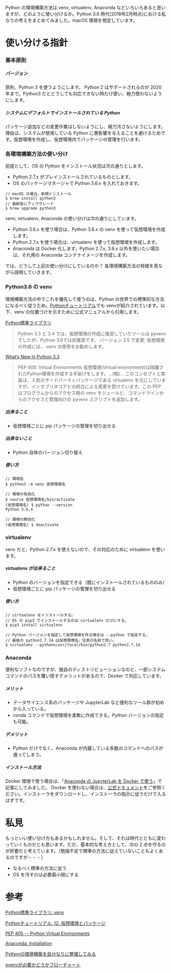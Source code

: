 Python の環境構築方法は venv, virtualenv, Anaconda などいろいろあると思いますが、どのように使い分けるか。Python 3.6 時代(2018年2月時点)における私なりの考えをまとめてみました。macOS 環境を想定しています。

# 使い分ける指針

### 基本原則

##### バージョン

原則、Python 3 を使うようにします。
Python 2 はサポートされるのが 2020 年まで。Python3 だとどうしても対応できない時だけ使い、極力使わないようにします。

##### システムにデフォルトでインストールされている Python

パッケージ追加などの変更作業はしないようにし、極力汚さないようにします。理由は、システムが使用している Python に悪影響を与えることを避けるためです。仮想環境を作成し、仮想環境内でパッケージの管理を行います。

### 各環境構築方法の使い分け

前提として、OS の Python をインストール状況は次の通りとします。

* Python 2.7.x がプレインストールされているものとします。
* OS のパッケージマネージャで Python 3.6.x を入れておきます。

```shell-session
// macOS の場合。新規インストール
$ brew install python3
// 最新版にアップグレード
$ brew upgrade python3
```

venv, virtualenv, Anaconda の使い分けは次の通りにしています。

* Python 3.6.x を使う場合は、Python 3.6.x の venv を使って仮想環境を作成します。
* Python 2.7.x を使う場合は、virtualenv を使って仮想環境を作成します。
* Anaconda は Docker 化します。Python 2.7.x, 3.6.x 以外を使いたい場合は、それ用の Anaconda コンテナイメージを作成します。

では、どうして上記の使い分けにしているのか？
各環境構築方法の特徴を見ながら説明していきます。

### Python3.6 の venv

環境構築方法の中でこれを優先して使うのは、Python の世界での標準的な方法になるべく従うため。[Pythonチュートリアル](https://docs.python.org/ja/3.6/tutorial/venv.html)でも venvが紹介されています。以下、venv の位置づけを示すために公式マニュアルから引用します。

[Python標準ライブラリ](https://docs.python.org/ja/3.6/library/venv.html#module-venv)
> Python 3.3 と 3.4 では、仮想環境の作成に推奨していたツールは pyvenv でしたが、Python 3.6では非推奨です。
> バージョン 3.5 で変更: 仮想環境の作成には、 venv の使用をお勧めします。


[What’s New In Python 3.3](https://docs.python.jp/3.3/whatsnew/3.3.html)
> PEP 405: Virtual Environments
> 仮想環境(Virtual environment)は隔離されたPython環境を作成する手助けをします。...(略)... このコンセプトと実装は、人気のサードパーティパッケージである virtualenv を元にしていますが、インタプリタコアとの統合による恩恵を受けています。この PEP はプログラムからのアクセス用の venv モジュールと、コマンドラインからのアクセスと管理向けの pyvenv スクリプトを追加します。


##### 出来ること

* 仮想環境ごとに pip パッケージの管理を切り出せる

##### 出来ないこと

* Python 自体のバージョン切り替え

##### 使い方

```
// 環境名
$ python3 -m venv 仮想環境名

// 環境の有効化
$ source 仮想環境名/bin/activate
(仮想環境名) $ python --version
Python 3.6.4

// 環境の無効化
(仮想環境名) $ deactivate
```

### virtualenv

venv だと、Python 2.7.x を使えないので、その対応のために virtualenv を使います。

##### virtualenv が出来ること

* Python のバージョンを指定できる（既にインストールされているもののみ）
* 仮想環境ごとに pip パッケージの管理を切り出せる

##### 使い方

```shell-session
// virtualenv をインストールする。
// OS の pip3 でインストールするのは virtualenv だけにする。
$ pip3 install virtualenv

// Python バージョンを指定して仮想環境を作る場合は --python で指定する。
// 最後の python2.7.14 は仮想環境名。任意の名前で良い。
$ virtualenv --python=/usr/local/bin/python2.7 python2.7.14
```

### Anaconda

便利なソフトなのですが、独自のディストリビューションなのと、一部システムコマンドのパスを覆い隠すデメリットがあるので、Docker で対応しています。


##### メリット

* データサイエンス系のパッケージや JupyterLab など便利なツール群が初めから入っている。
* conda コマンドで仮想環境を柔軟に作成できる。Python バージョンの指定も可能。

##### デメリット

* Python だけでなく、Anaconda が内蔵している多数のコマンドへのパスが通ってしまう。

##### インストール方法

Docker 環境で使う場合は、「[Anaconda の JupyterLab を Docker で使う](https://qiita.com/ao_log/items/350a3845d49f4b1d7198)」で記事にしてみました。
Docker を使わない場合は、[公式ドキュメント](https://docs.anaconda.com/anaconda/)をご参照ください。インストーラをダウンロードし、インストーラの指示に従うだけで入るはずです。


# 私見

もっといい使い分け方もあるかもしれません。そして、それは時代とともに変わっていくものだとも思います。ただ、基本的な考え方として、次の 2 点を守るのが肝要だと考えています。（勉強不足で標準の方法に従えていないこともよくあるのですが・・・）

* なるべく標準の方法に従う
* OS を汚すのは必要最小限にする


# 参考

[Python標準ライブラリ: venv](https://docs.python.org/ja/3.6/library/venv.html#module-venv)

[Pythonチュートリアル: 12. 仮想環境とパッケージ](https://docs.python.org/ja/3.6/tutorial/venv.html)

[PEP 405 -- Python Virtual Environments](https://www.python.org/dev/peps/pep-0405/)

[Anaconda: Installation](https://docs.anaconda.com/anaconda/install/)

[Pythonの環境構築を自分なりに整理してみる](https://medium.com/@chezou/python%E3%81%AE%E7%92%B0%E5%A2%83%E6%A7%8B%E7%AF%89%E3%82%92%E8%87%AA%E5%88%86%E3%81%AA%E3%82%8A%E3%81%AB%E6%95%B4%E7%90%86%E3%81%97%E3%81%A6%E3%81%BF%E3%82%8B-dc8d8f2fe989)

[pyenvが必要かどうかフローチャート](https://qiita.com/shibukawa/items/0daab479a2fd2cb8a0e7)
